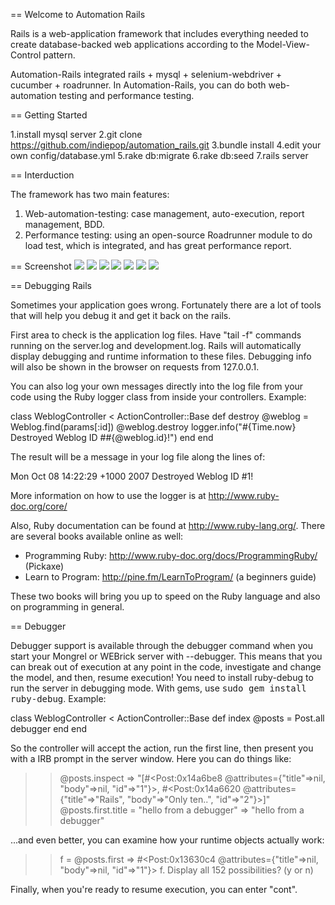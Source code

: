 == Welcome to Automation Rails

Rails is a web-application framework that includes everything needed to create
database-backed web applications according to the Model-View-Control pattern.

Automation-Rails integrated rails + mysql + selenium-webdriver + cucumber + roadrunner.
In Automation-Rails, you can do both web-automation testing and performance testing.


== Getting Started

1.install mysql server
2.git clone https://github.com/indiepop/automation_rails.git
3.bundle install
4.edit your own config/database.yml
5.rake db:migrate
6.rake db:seed
7.rails server


== Interduction

The framework has two main features:
1.	Web-automation-testing: case management, auto-execution, report management, BDD.
2.	Performance testing: using an open-source Roadrunner module to do load test, which is integrated, and has great performance report.

== Screenshot
<img src="https://github.com/indiepop/automation_rails/tree/master/app/assets/images/main_page.jpg" >
<img src="https://github.com/indiepop/automation_rails/tree/master/app/assets/images/report.jpg" >
<img src="https://github.com/indiepop/automation_rails/tree/master/app/assets/images/running_by_tag.jpg" >
<img src="https://github.com/indiepop/automation_rails/tree/master/app/assets/images/machine_management.jpg" >
<img src="https://github.com/indiepop/automation_rails/tree/master/app/assets/images/mutiple_machine_running.jpg" >
<img src="https://github.com/indiepop/automation_rails/tree/master/app/assets/images/roadrunner_execution.jpg" >
<img src="https://github.com/indiepop/automation_rails/tree/master/app/assets/images/roadrunner_report.jpg" >

== Debugging Rails

Sometimes your application goes wrong. Fortunately there are a lot of tools that
will help you debug it and get it back on the rails.

First area to check is the application log files. Have "tail -f" commands
running on the server.log and development.log. Rails will automatically display
debugging and runtime information to these files. Debugging info will also be
shown in the browser on requests from 127.0.0.1.

You can also log your own messages directly into the log file from your code
using the Ruby logger class from inside your controllers. Example:

  class WeblogController < ActionController::Base
    def destroy
      @weblog = Weblog.find(params[:id])
      @weblog.destroy
      logger.info("#{Time.now} Destroyed Weblog ID ##{@weblog.id}!")
    end
  end

The result will be a message in your log file along the lines of:

  Mon Oct 08 14:22:29 +1000 2007 Destroyed Weblog ID #1!

More information on how to use the logger is at http://www.ruby-doc.org/core/

Also, Ruby documentation can be found at http://www.ruby-lang.org/. There are
several books available online as well:

* Programming Ruby: http://www.ruby-doc.org/docs/ProgrammingRuby/ (Pickaxe)
* Learn to Program: http://pine.fm/LearnToProgram/ (a beginners guide)

These two books will bring you up to speed on the Ruby language and also on
programming in general.


== Debugger

Debugger support is available through the debugger command when you start your
Mongrel or WEBrick server with --debugger. This means that you can break out of
execution at any point in the code, investigate and change the model, and then,
resume execution! You need to install ruby-debug to run the server in debugging
mode. With gems, use <tt>sudo gem install ruby-debug</tt>. Example:

  class WeblogController < ActionController::Base
    def index
      @posts = Post.all
      debugger
    end
  end

So the controller will accept the action, run the first line, then present you
with a IRB prompt in the server window. Here you can do things like:

  >> @posts.inspect
  => "[#<Post:0x14a6be8
          @attributes={"title"=>nil, "body"=>nil, "id"=>"1"}>,
       #<Post:0x14a6620
          @attributes={"title"=>"Rails", "body"=>"Only ten..", "id"=>"2"}>]"
  >> @posts.first.title = "hello from a debugger"
  => "hello from a debugger"

...and even better, you can examine how your runtime objects actually work:

  >> f = @posts.first
  => #<Post:0x13630c4 @attributes={"title"=>nil, "body"=>nil, "id"=>"1"}>
  >> f.
  Display all 152 possibilities? (y or n)

Finally, when you're ready to resume execution, you can enter "cont".

